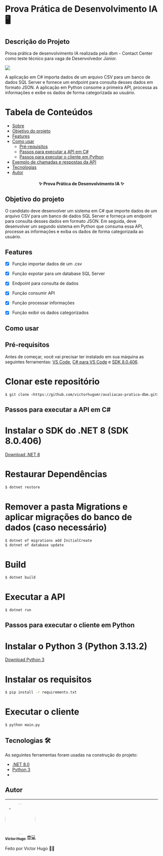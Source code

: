 # Prova Prática de Desenvolvimento IA 🖥️

## Descrição do Projeto
Prova prática de desenvolvimento IA realizada pela dbm - Contact Center como teste técnico para vaga de Desenvolvedor Júnior.

<img src="https://img.shields.io/static/v1?label=csharp&message=Python&color=7159c1&style=for-the-badge&logo=ghost"/>

A aplicação em C# importa dados de um arquivo CSV para um banco de dados SQL Server e fornece um endpoint para consulta desses dados em formato JSON. A aplicação em Python consome a primeira API, processa as informações e exibe os dados de forma categorizada ao usuário.

Tabela de Conteúdos
=================
<!--ts-->
   * [Sobre](#descrição-do-projeto)
   * [Objetivo do projeto](#objetivo-do-projeto)
   * [Features](#features)
   * [Como usar](#tutorial)
      * [Pré-requisitos](#pré-requisitos)
      * [Passos para executar a API em C#](#passos)
      * [Passos para executar o cliente em Python](#passos)
   * [Exemplo de chamadas e respostas da API](#exemplo)
   * [Tecnologias](#tecnologias)
   * [Autor](#autor)
<!--te-->

<h4 align="center"> 
	✨  Prova Prática de Desenvolvimento IA  ✨
</h4>

## Objetivo do projeto

O candidato deve desenvolver um sistema em C# que importe dados de um arquivo CSV para um banco de dados SQL Server e forneça um endpoint para consulta desses dados em formato JSON. Em seguida, deve desenvolver um segundo sistema em Python que consuma essa API, processe as informações e exiba os dados de forma categorizada ao usuário.

## Features

- [x] Função importar dados de um .csv
- [x] Função expotar para um database SQL Server
- [x] Endpoint para consulta de dados

- [x] Função consumir API
- [x] Função processar informações
- [x] Função exibir os dados categorizados

## Como usar

## Pré-requisitos

Antes de começar, você vai precisar ter instalado em sua máquina as seguintes ferramentas:
[VS Code](https://code.visualstudio.com/download), [C# para VS Code](https://marketplace.visualstudio.com/items?itemName=ms-dotnettools.csharp) e [SDK 8.0.406](https://dotnet.microsoft.com/en-us/download/dotnet/8.0).

# Clonar este repositório

```bash
$ git clone <https://github.com/victorhugomr/avaliacao-pratica-dbm.git>
```

## Passos para executar a API em C#

# Instalar o SDK do .NET 8 (SDK 8.0.406)
[Download .NET 8](https://dotnet.microsoft.com/en-us/download/dotnet/8.0)

# Restaurar Dependências
```bash
$ dotnet restore
```

# Remover a pasta Migrations e aplicar migrações do banco de dados (caso necessário)
```bash
$ dotnet ef migrations add InitialCreate
$ dotnet ef database update
```

# Build
```bash
$ dotnet build
```

# Executar a API
```bash
$ dotnet run
```

## Passos para executar o cliente em Python

# Instalar o Python 3 (Python 3.13.2)
[Download Python 3](https://www.python.org/downloads/)

# Instalar os requisitos
```bash
$ pip install -r requirements.txt
```

# Executar o cliente
```bash
$ python main.py
```


## Tecnologias 🛠

As seguintes ferramentas foram usadas na construção do projeto:

- [.NET 8.0](https://dotnet.microsoft.com/en-us/)
- [Python 3](https://www.python.org/)
- 

## Autor
---

<a href="https://github.com/victorhugomr">
 <img style="border-radius: 50%;" src="https://avatars.githubusercontent.com/u/22302873?v=4" width="100px;" alt=""/>
 <br />
 <sub><b>Victor Hugo</b></sub></a> <a href="https://github.com/victorhugomr">😎💻</a>

Feito por Victor Hugo 👋🏽
